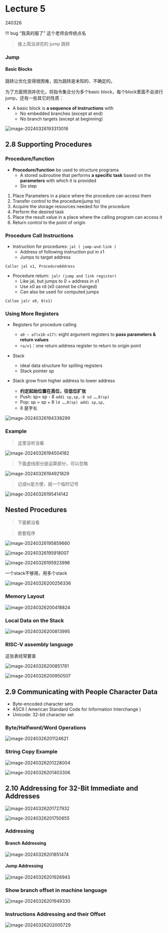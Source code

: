 # Lecture 5

240326

!!!  bug “我真的服了”
	这个老师会传统点名

> 接上周没讲完的 jump 跳转

### Jump

#### Basic Blocks

跳转让优化变得很困难，因为跳转是未知的、不确定的。

为了方面预测并优化，将指令集合分为多个basic block，每个block里面不会进行jump，还有一些其它的性质：

- A basic block is **a sequence of instructions** with
  - No embedded branches (except at end)
  - No branch targets (except at beginning)

![image-20240326193313016](https://raw.githubusercontent.com/RimLutienpeist/image-hosting/main/image-20240326193313016.png)

## 2.8 Supporting Procedures

### Procedure/function

- **Procedure/function** be used to structure  programs
  - A stored subroutine that performs **a specific task** based on the **parameters** with which it is provided
  - Six step

1. Place Parameters in a place where the procedure can access  them
2. Transfer control to the procedure(jump to)
3. Acquire the storage resources needed for the procedure
4. Perform the desired task
5. Place the result value in a place where the calling program can  access it
6. Return control to the point of origin 

### Procedure Call Instructions

- Instruction for procedures: `jal ( jump-and-link )`
  - Address of following instruction put in x1
  - Jumps to target address

```assembly
Caller jal x1, ProcedureAddress
```

- Procedure return:` jalr (jump and link register)`
  - Like jal, but jumps to 0 + address in x1
  - Use x0 as rd (x0 cannot be changed)
  - Can also be used for computed jumps

```assembly
Callee jalr x0, 0(x1)
```

### Using More Registers

- Registers for procedure calling
  - `a0 ~ a7(x10-x17)`: eight argument registers to **pass  parameters & return values**
  - `ra/x1`：one return address register to return to origin point

- Stack
  - ideal data structure for spilling registers
  - Stack pointer sp
- Stack grow from higher address to lower address
  - **约定起始位置在高位，往低位扩张**
  - Push: sp= sp - 8  `addi sp,sp,-8 sd …,8(sp)`
  - Pop: sp = sp + 8 `ld …,8(sp) addi sp,sp,`
  - 8 是字长

![image-20240326194338299](https://raw.githubusercontent.com/RimLutienpeist/image-hosting/main/image-20240326194338299.png)

### Example

> 这里没听没看

![image-20240326194504182](https://raw.githubusercontent.com/RimLutienpeist/image-hosting/main/image-20240326194504182.png)

> 下面虚线部分是运算部分，可以忽略

![image-20240326194921829](https://raw.githubusercontent.com/RimLutienpeist/image-hosting/main/image-20240326194921829.png)

> 记成tx是方便，就一个临时记号

![image-20240326195414142](https://raw.githubusercontent.com/RimLutienpeist/image-hosting/main/image-20240326195414142.png)

## Nested Procedures

> 下面都没看

> 嵌套程序

![image-20240326195859660](https://raw.githubusercontent.com/RimLutienpeist/image-hosting/main/image-20240326195859660.png)

![image-20240326195918007](https://raw.githubusercontent.com/RimLutienpeist/image-hosting/main/image-20240326195918007.png)

![image-20240326195923996](https://raw.githubusercontent.com/RimLutienpeist/image-hosting/main/image-20240326195923996.png)

一个stack不够用，用多个stack

![image-20240326200256336](https://raw.githubusercontent.com/RimLutienpeist/image-hosting/main/image-20240326200256336.png)

### Memory Layout

![image-20240326200418824](https://raw.githubusercontent.com/RimLutienpeist/image-hosting/main/image-20240326200418824.png)

### Local Data on the Stack

![image-20240326200813995](https://raw.githubusercontent.com/RimLutienpeist/image-hosting/main/image-20240326200813995.png)

### RISC-V assembly language

这张表经常要查

![image-20240326200851781](https://raw.githubusercontent.com/RimLutienpeist/image-hosting/main/image-20240326200851781.png)

![image-20240326200950507](https://raw.githubusercontent.com/RimLutienpeist/image-hosting/main/image-20240326200950507.png)

## 2.9 Communicating with People Character Data

-  Byte-encoded character sets
  - ASCII ( American Standard Code for Information Interchange )
- Unicode: 32-bit character set

### Byte/Halfword/Word Operations

![image-20240326201124621](https://raw.githubusercontent.com/RimLutienpeist/image-hosting/main/image-20240326201124621.png)

### String Copy Example

![image-20240326201228004](https://raw.githubusercontent.com/RimLutienpeist/image-hosting/main/image-20240326201228004.png)

![image-20240326201403306](https://raw.githubusercontent.com/RimLutienpeist/image-hosting/main/image-20240326201403306.png)

## 2.10 Addressing for 32-Bit Immediate and Addresses

![image-20240326201727932](https://raw.githubusercontent.com/RimLutienpeist/image-hosting/main/image-20240326201727932.png)

![image-20240326201750655](https://raw.githubusercontent.com/RimLutienpeist/image-hosting/main/image-20240326201750655.png)

### Addressing

#### Branch Addressing

![image-20240326201851474](https://raw.githubusercontent.com/RimLutienpeist/image-hosting/main/image-20240326201851474.png)

#### Jump Addressing

![image-20240326201926943](https://raw.githubusercontent.com/RimLutienpeist/image-hosting/main/image-20240326201926943.png)

### Show branch offset in machine language

![image-20240326201949330](https://raw.githubusercontent.com/RimLutienpeist/image-hosting/main/image-20240326201949330.png)

### Instructions Addressing and their Offset

![image-20240326202005729](https://raw.githubusercontent.com/RimLutienpeist/image-hosting/main/image-20240326202005729.png) 
